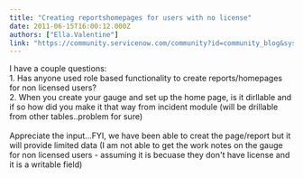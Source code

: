 ```yaml
---
title: "Creating reportshomepages for users with no license"
date: 2011-06-15T16:00:12.000Z
authors: ["Ella.Valentine"]
link: "https://community.servicenow.com/community?id=community_blog&sys_id=02bcea25dbd0dbc01dcaf3231f9619ba"
---
```

<p>I have a couple questions:<br />1. Has anyone used role based functionality to create reports/homepages for non licensed users?<br />2. When you create your gauge and set up the home page, is it dirllable and if so how did you make it that way from incident module (will be drillable from other tables..problem for sure)<br /><br />Appreciate the input...FYI, we have been able to creat the page/report but it will provide limited data (I am not able to get the work notes on the gauge for non licensed users - assuming it is becuase they don't have license and it is a writable field)</p>
